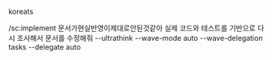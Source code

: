 koreats

/sc:implement 문서가현실반영이제대로안된것같아 실제 코드와 테스트를 기반으로 다시 조사해서 문서를 수정해줘 --ultrathink --wave-mode auto --wave-delegation tasks --delegate auto
